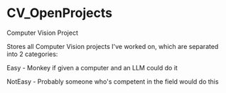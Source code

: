 # CV_OpenProjects
Computer Vision Project

Stores all Computer Vision projects I've worked on, which are separated into 2 categories:

Easy - Monkey if given a computer and an LLM could do it

NotEasy - Probably someone who's competent in the field would do this


